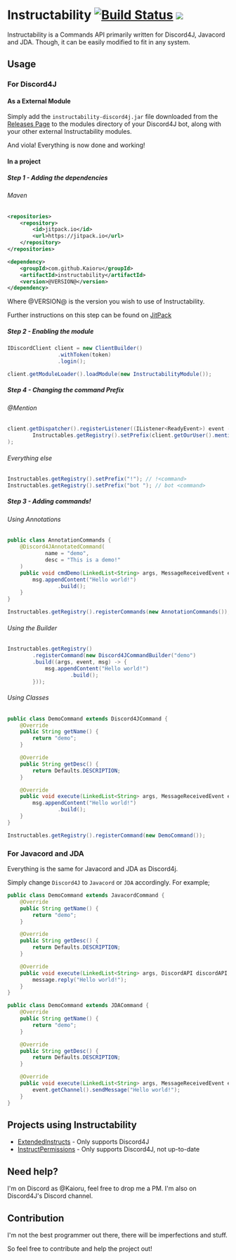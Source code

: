 # Instructability [![Build Status](https://travis-ci.org/Kaioru/Instructability.svg?branch=master)](https://travis-ci.org/Kaioru/Instructability) [![](https://jitpack.io/v/Kaioru/Instructability.svg)](https://jitpack.io/#Kaioru/Instructability)
Instructability is a Commands API primarily written for Discord4J, Javacord and JDA. Though, it can be easily modified to fit in any system.

## Usage
### For Discord4J
#### As a External Module
Simply add the ```instructability-discord4j.jar``` file downloaded from the [Releases Page](https://github.com/Kaioru/Instructability/releases) to the modules directory of your Discord4J bot, along with your other external Instructability modules.

And viola! Everything is now done and working!
#### In a project
##### Step 1 - Adding the dependencies
###### Maven
```xml
<repositories>
	<repository>
	    <id>jitpack.io</id>
	    <url>https://jitpack.io</url>
	</repository>
</repositories>
```
```xml
<dependency>
    <groupId>com.github.Kaioru</groupId>
    <artifactId>instructability</artifactId>
    <version>@VERSION@</version>
</dependency>
```
Where @VERSION@ is the version you wish to use of Instructability.

Further instructions on this step can be found on [JitPack](https://jitpack.io/#Kaioru/Instructability)
##### Step 2 - Enabling the module
``` java
IDiscordClient client = new ClientBuilder()
                .withToken(token)
                .login();

client.getModuleLoader().loadModule(new InstructabilityModule());
```
##### Step 4 - Changing the command Prefix
###### @Mention
``` java
client.getDispatcher().registerListener((IListener<ReadyEvent>) event -> // Ensures 'getOurUser()' is not null
        Instructables.getRegistry().setPrefix(client.getOurUser().mention() + " ")
);
```
###### Everything else
``` java
Instructables.getRegistry().setPrefix("!"); // !<command>
Instructables.getRegistry().setPrefix("bot "); // bot <command>
```
##### Step 3 - Adding commands!
###### Using Annotations
``` java
public class AnnotationCommands {
    @Discord4JAnnotatedCommand(
            name = "demo",
            desc = "This is a demo!"
    )
    public void cmdDemo(LinkedList<String> args, MessageReceivedEvent event, MessageBuilder msg) throws Exception {
        msg.appendContent("Hello world!")
                .build();
    }
}
```
``` java
Instructables.getRegistry().registerCommands(new AnnotationCommands());
```
###### Using the Builder
``` java
Instructables.getRegistry()
        .registerCommand(new Discord4JCommandBuilder("demo")
        .build((args, event, msg) -> {
            msg.appendContent("Hello world!")
                    .build();
        }));
```
###### Using Classes
``` java
public class DemoCommand extends Discord4JCommand {
	@Override
	public String getName() {
		return "demo";
	}

	@Override
	public String getDesc() {
		return Defaults.DESCRIPTION;
	}

	@Override
	public void execute(LinkedList<String> args, MessageReceivedEvent event, MessageBuilder msg) throws Exception {
		msg.appendContent("Hello world!")
				.build();
	}
}
```
``` java
Instructables.getRegistry().registerCommand(new DemoCommand());
```
### For Javacord and JDA
Everything is the same for Javacord and JDA as Discord4j.

Simply change ```Discord4J``` to ```Javacord``` or ```JDA``` accordingly.
For example;
``` java
public class DemoCommand extends JavacordCommand {
	@Override
	public String getName() {
		return "demo";
	}

	@Override
	public String getDesc() {
		return Defaults.DESCRIPTION;
	}

	@Override
    public void execute(LinkedList<String> args, DiscordAPI discordAPI, Message message) throws Exception {
        message.reply("Hello world!");
    }
}
```
``` java
public class DemoCommand extends JDACommand {
	@Override
	public String getName() {
		return "demo";
	}

	@Override
	public String getDesc() {
		return Defaults.DESCRIPTION;
	}

	@Override
    public void execute(LinkedList<String> args, MessageReceivedEvent event) throws Exception {
        event.getChannel().sendMessage("Hello world!");
    }
}
```

## Projects using Instructability
* [ExtendedInstructs](https://github.com/Kaioru/ExtendedInstructs) - Only supports Discord4J
* [InstructPermissions](https://github.com/Kaioru/InstructPermissions) - Only supports Discord4J, not up-to-date

## Need help?
I'm on Discord as @Kaioru, feel free to drop me a PM. I'm also on Discord4J's Discord channel.
## Contribution
I'm not the best programmer out there, there will be imperfections and stuff.

So feel free to contribute and help the project out!
